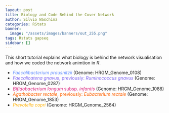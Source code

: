 ```yaml
---
layout: post
title: Biology and Code Behind the Cover Network
author: Silvio Waschina
categories: RStats
banner:
  image: "/assets/images/banners/out_255.png"
tags: Rstats gapseq
sidebar: []
---
```


This short tutorial explains what biology is behind the network visualisation and how we coded the network animtion in *R*.


- <span style="color:#648FFF"><i>Faecalibacterium prausnitzii</i></span> (Genome: HRGM_Genome_0108)
- <span style="color:#785EF0"><i>Faecalicatena gnavus</i>, previously: <i>Ruminococcus gnavus</i></span> (Genome: HRGM_Genome_0287)
- <span style="color:#DC267F"><i>Bifidobacterium longum</i> subsp. <i>infantis</i></span> (Genome: HRGM_Genome_1088)
- <span style="color:#FE6100"><i>Agathobacter rectale</i>, previously: <i>Eubacterium rectale</i></span> (Genome: HRGM_Genome_1853)
- <span style="color:#FFB000"><i>Prevotella copri</i></span> (Genome: HRGM_Genome_2564)

